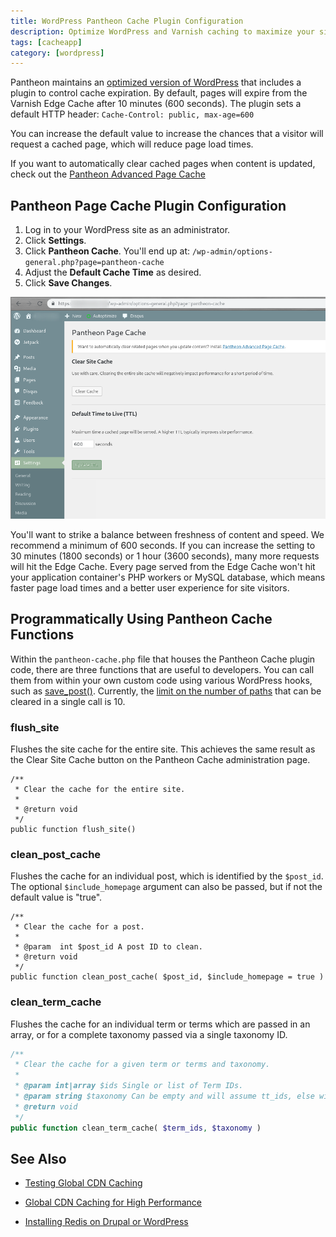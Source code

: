 ```yaml
---
title: WordPress Pantheon Cache Plugin Configuration
description: Optimize WordPress and Varnish caching to maximize your site's performance.
tags: [cacheapp]
category: [wordpress]
---
```

Pantheon maintains an [optimized version of WordPress](https://github.com/pantheon-systems/WordPress) that includes a plugin to control cache expiration. By default, pages will expire from the Varnish Edge Cache after 10 minutes (600 seconds). The plugin sets a default HTTP header: `Cache-Control: public, max-age=600`

You can increase the default value to increase the chances that a visitor will request a cached page, which will reduce page load times.

If you want to automatically clear cached pages when content is updated, check out the [Pantheon Advanced Page Cache](https://wordpress.org/plugins/pantheon-advanced-page-cache)

## Pantheon Page Cache Plugin Configuration

1. Log in to your WordPress site as an administrator.
1. Click **Settings**.
1. Click **Pantheon Cache**. You'll end up at: `/wp-admin/options-general.php?page=pantheon-cache`
1. Adjust the **Default Cache Time** as desired.
1. Click **Save Changes**.

![WordPress Pantheon Cache Plugin settings](../images/WordPress_Pantheon-Cache-Settings.png)

You'll want to strike a balance between freshness of content and speed. We recommend a minimum of 600 seconds.  If you can increase the setting to 30 minutes (1800 seconds) or 1 hour (3600 seconds), many more requests will hit the Edge Cache. Every page served from the Edge Cache won't hit your application container's PHP workers or MySQL database, which means faster page load times and a better user experience for site visitors.


## Programmatically Using Pantheon Cache Functions

Within the `pantheon-cache.php` file that houses the Pantheon Cache plugin code, there are three functions that are useful to developers. You can call them from within your own custom code using various WordPress hooks, such as [save_post()](https://codex.wordpress.org/Plugin_API/Action_Reference/save_post). Currently, the [limit on the number of paths](https://github.com/pantheon-systems/WordPress/issues/24) that can be cleared in a single call is 10.

### flush_site
Flushes the site cache for the entire site. This achieves the same result as the Clear Site Cache button on the Pantheon Cache administration page.

```
/**
 * Clear the cache for the entire site.
 *
 * @return void
 */
public function flush_site()
```

### clean_post_cache
Flushes the cache for an individual post, which is identified by the `$post_id`. The optional `$include_homepage` argument can also be passed, but if not the default value is "true".

```
/**
 * Clear the cache for a post.
 *
 * @param  int $post_id A post ID to clean.
 * @return void
 */
public function clean_post_cache( $post_id, $include_homepage = true )
```

### clean_term_cache
Flushes the cache for an individual term or terms which are passed in an array, or for a complete taxonomy passed via a single taxonomy ID.

```php
/**
 * Clear the cache for a given term or terms and taxonomy.
 *
 * @param int|array $ids Single or list of Term IDs.
 * @param string $taxonomy Can be empty and will assume tt_ids, else will use for context.
 * @return void
 */
public function clean_term_cache( $term_ids, $taxonomy )
```

## See Also
* [Testing Global CDN Caching](/test-global-cdn-caching/)
- [Global CDN Caching for High Performance](/global-cdn-caching/)
* [Installing Redis on Drupal or WordPress](/redis/)
